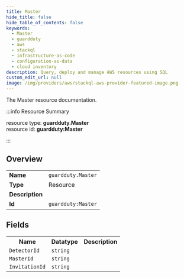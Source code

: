```yaml
---
title: Master
hide_title: false
hide_table_of_contents: false
keywords:
  - Master
  - guardduty
  - aws
  - stackql
  - infrastructure-as-code
  - configuration-as-data
  - cloud inventory
description: Query, deploy and manage AWS resources using SQL
custom_edit_url: null
image: /img/providers/aws/stackql-aws-provider-featured-image.png
---
```

The Master resource documentation.

:::info Resource Summary

<div class="row">
<div class="providerDocColumn">
<span>resource type:&nbsp;<b>guardduty.Master</b></span><br />
<span>resource id:&nbsp;<b>guardduty:Master</b></span><br />
</div>
</div>

:::

## Overview
<table><tbody>
<tr><td><b>Name</b></td><td><code>guardduty.Master</code></td></tr>
<tr><td><b>Type</b></td><td>Resource</td></tr>
<tr><td><b>Description</b></td><td></td></tr>
<tr><td><b>Id</b></td><td><code>guardduty:Master</code></td></tr>
</tbody></table>

## Fields
<table><tbody>
<tr><th>Name</th><th>Datatype</th><th>Description</th></tr>
<tr><td><code>DetectorId</code></td><td><code>string</code></td><td></td></tr><tr><td><code>MasterId</code></td><td><code>string</code></td><td></td></tr><tr><td><code>InvitationId</code></td><td><code>string</code></td><td></td></tr>
</tbody></table>